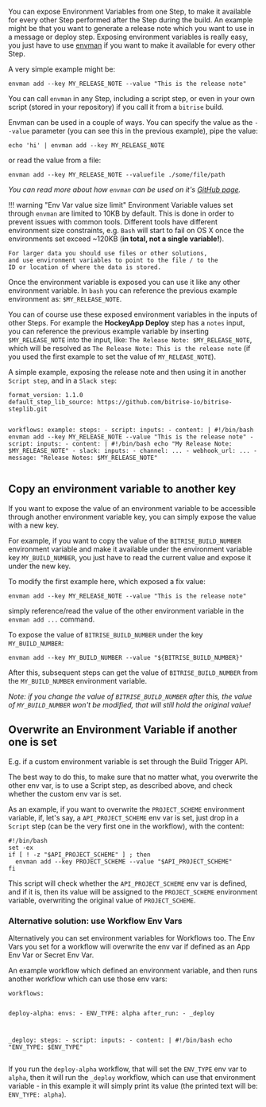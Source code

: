 <p>You can expose Environment Variables from one Step,
to make it available for every other Step performed after the Step during the build.
An example might be that you want to generate a
release note which you want to use in a message or deploy step.
Exposing environment variables is really easy,
you just have to use <a href="https://github.com/bitrise-io/envman/">envman</a> if you want to make it available for every other Step.</p>
<p>A very simple example might be:</p>
<pre><code>envman add --key MY_RELEASE_NOTE --value &quot;This is the release note&quot;
</code></pre>
<p>You can call <code>envman</code> in any Step, including a script step,
or even in your own script (stored in your repository) if you call it from a <code>bitrise</code> build.</p>
<p>Envman can be used in a couple of ways.
You can specify the value as the <code>--value</code> parameter (you can see this in the previous example),
pipe the value:</p>
<pre><code>echo 'hi' | envman add --key MY_RELEASE_NOTE
</code></pre>
<p>or read the value from a file:</p>
<pre><code>envman add --key MY_RELEASE_NOTE --valuefile ./some/file/path
</code></pre>
<p><em>You can read more about how <code>envman</code> can
be used on it's <a href="https://github.com/bitrise-io/envman/">GitHub page</a>.</em></p>
<p>!!! warning &quot;Env Var value size limit&quot;
Environment Variable values set through <code>envman</code> are limited to 10KB by default.
This is done in order to prevent issues with common tools.
Different tools have different environment size constraints,
e.g. <code>Bash</code> will start to fail on OS X once the environments set
exceed ~120KB (<strong>in total, not a single variable!</strong>).</p>
<pre><code>For larger data you should use files or other solutions,
and use environment variables to point to the file / to the
ID or location of where the data is stored.
</code></pre>
<p>Once the environment variable is exposed you can use it like
any other environment variable. In <code>bash</code> you can reference
the previous example environment as: <code>$MY_RELEASE_NOTE</code>.</p>
<p>You can of course use these exposed environment variables in the inputs of other Steps.
For example the <strong>HockeyApp Deploy</strong> step has a <code>notes</code> input,
you can reference the previous example variable by inserting <code>$MY_RELEASE_NOTE</code> into the input,
like: <code>The Release Note: $MY_RELEASE_NOTE</code>,
which will be resolved as <code>The Release Note: This is the release note</code> (if you used
the first example to set the value of <code>MY_RELEASE_NOTE</code>).</p>
<p>A simple example, exposing the release note and then using it in another <code>Script step</code>,
and in a <code>Slack step</code>:</p>
<pre><code>format_version: 1.1.0
default_step_lib_source: https://github.com/bitrise-io/bitrise-steplib.git

workflows:
  example:
    steps:
    - script:
        inputs:
        - content: |
            #!/bin/bash
            envman add --key MY_RELEASE_NOTE --value &quot;This is the release note&quot;
    - script:
        inputs:
        - content: |
            #!/bin/bash
            echo &quot;My Release Note: $MY_RELEASE_NOTE&quot;
    - slack:
        inputs:
        - channel: ...
        - webhook_url: ...
        - message: &quot;Release Notes: $MY_RELEASE_NOTE&quot;
</code></pre>
<h2>Copy an environment variable to another key</h2>
<p>If you want to expose the value of an environment variable to be accessible
through another environment variable key, you can simply expose the value with a new key.</p>
<p>For example, if you want to copy the value of the <code>BITRISE_BUILD_NUMBER</code> environment variable
and make it available under the environment variable key <code>MY_BUILD_NUMBER</code>, you just have to
read the current value and expose it under the new key.</p>
<p>To modify the first example here, which exposed a fix value:</p>
<pre><code>envman add --key MY_RELEASE_NOTE --value &quot;This is the release note&quot;
</code></pre>
<p>simply reference/read the value of the other environment variable in the <code>envman add ...</code> command.</p>
<p>To expose the value of <code>BITRISE_BUILD_NUMBER</code> under the key <code>MY_BUILD_NUMBER</code>:</p>
<pre><code>envman add --key MY_BUILD_NUMBER --value &quot;${BITRISE_BUILD_NUMBER}&quot;
</code></pre>
<p>After this, subsequent steps can get the value of <code>BITRISE_BUILD_NUMBER</code> from the
<code>MY_BUILD_NUMBER</code> environment variable.</p>
<p><em>Note: if you change the value of <code>BITRISE_BUILD_NUMBER</code> after this, the
value of <code>MY_BUILD_NUMBER</code> won't be modified, that will still hold the original value!</em></p>
<h2>Overwrite an Environment Variable if another one is set</h2>
<p>E.g. if a custom environment variable is set through the Build Trigger API.</p>
<p>The best way to do this, to make sure that no matter what, you overwrite the other env var,
is to use a Script step, as described above, and check whether the custom env var is set.</p>
<p>As an example, if you want to overwrite the <code>PROJECT_SCHEME</code> environment variable,
if, let's say, a <code>API_PROJECT_SCHEME</code> env var is set, just drop in a <code>Script</code> step (can be the very first one
in the workflow), with the content:</p>
<pre><code>#!/bin/bash
set -ex
if [ ! -z &quot;$API_PROJECT_SCHEME&quot; ] ; then
  envman add --key PROJECT_SCHEME --value &quot;$API_PROJECT_SCHEME&quot;
fi
</code></pre>
<p>This script will check whether the <code>API_PROJECT_SCHEME</code> env var is defined,
and if it is, then its value will be assigned to the <code>PROJECT_SCHEME</code> environment variable,
overwriting the original value of <code>PROJECT_SCHEME</code>.</p>
<h3>Alternative solution: use Workflow Env Vars</h3>
<p>Alternatively you can set environment variables for Workflows too.
The Env Vars you set for a workflow will overwrite the env var
if defined as an App Env Var or Secret Env Var.</p>
<p>An example workflow which defined an environment variable, and then runs another workflow
which can use those env vars:</p>
<pre><code>workflows:

  deploy-alpha:
    envs:
    - ENV_TYPE: alpha
    after_run:
    - _deploy

  _deploy:
    steps:
    - script:
        inputs:
        - content: |
            #!/bin/bash
            echo &quot;ENV_TYPE: $ENV_TYPE&quot;
</code></pre>
<p>If you run the <code>deploy-alpha</code> workflow, that will set the <code>ENV_TYPE</code> env var to <code>alpha</code>,
then it will run the <code>_deploy</code> workflow, which can use that environment variable -
in this example it will simply print its value (the printed text will be: <code>ENV_TYPE: alpha</code>).</p>
